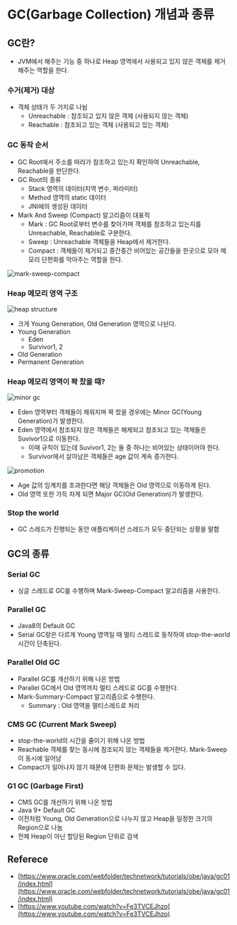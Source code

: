 # GC(Garbage Collection) 개념과 종류

## GC란?

- JVM에서 해주는 기능 중 하나로 Heap 영역에서 사용되고 있지 않은 객체를 제거해주는 역할을 한다.

### 수거(제거) 대상

- 객체 상태가 두 가지로 나뉨
    - Unreachable : 참조되고 있지 않은 객체 (사용되지 않는 객체)
    - Reachable :  참조되고 있는 객체 (사용되고 있는 객체)

### GC 동작 순서

- GC Root에서 주소를 따라가 참조하고 있는지 확인하여 Unreachable, Reachable을 판단한다.
- GC Root의 종류
    - Stack 영역의 데이터(지역 변수, 파라미터)
    - Method 영역의 static 데이터
    - JNI에의 생성된 데이터
- Mark And Sweep (Compact) 알고리즘이 대표적
    - Mark : GC Root로부터 변수를 찾아가며 객체를 참조하고 있는지를 Unreachable, Reachable로 구분한다.
    - Sweep : Unreachable 객체들을 Heap에서 제거한다.
    - Compact : 객체들이 제거되고 중간중간 비어있는 공간들을 한곳으로 모아 메모리 단편화를 막아주는 역할을 한다.

![mark-sweep-compact](https://user-images.githubusercontent.com/50051656/180222888-37d5b1a3-1d37-40a4-b596-6a926c1908c2.png)

### Heap 메모리 영역 구조

![heap structure](https://user-images.githubusercontent.com/50051656/180223296-20b104ce-4aa8-4160-8579-8b45577f45b6.png)

- 크게 Young Generation, Old Generation 영역으로 나뉜다.
- Young Generation
    - Eden
    - Survivor1, 2
- Old Generation
- Permanent Generation

### Heap 메모리 영역이 꽉 찼을 때?

![minor gc](https://user-images.githubusercontent.com/50051656/180224476-8bcf66f0-135a-4cb8-a027-216ff9eabdd5.png)

- Eden 영역부터 객체들이 채워지며 꽉 찼을 경우에는 Minor GC(Young Generation)가 발생한다.
- Eden 영역에서 참조되지 않은 객체들은 해제되고 참조되고 있는 객체들은 Suvivor1으로 이동한다.
    - 이때 규칙이 있는데 Suvivor1, 2는 둘 중 하나는 비어있는 상태이어야 한다.
    - Survivor에서 살아남은 객체들은 age 값이 계속 증가한다.

![promotion](https://user-images.githubusercontent.com/50051656/180224844-696fe47e-f94b-4816-ba76-4f5aa8a09435.png)

- Age 값의 임계치를 초과한다면 해당 객체들은 Old 영역으로 이동하게 된다.
- Old 영역 또한 가득 차게 되면 Major GC(Old Generation)가 발생한다.

### Stop the world

- GC 스레드가 진행되는 동안 애플리케이션 스레드가 모두 중단되는 상황을 말함

## GC의 종류

### Serial GC

- 싱글 스레드로 GC를 수행하며 Mark-Sweep-Compact 알고리즘을 사용한다.

### Parallel GC

- Java8의 Default GC
- Serial GC랑은 다르게 Young 영역일 때 멀티 스레드로 동작하여 stop-the-world 시간이 단축된다.

### Parallel Old GC

- Parallel GC를 개선하기 위해 나온 방법
- Parallel GC에서 Old 영역까지 멀티 스레드로 GC를 수행한다.
- Mark-Summary-Compact 알고리즘으로 수행한다.
    - Summary : Old 영역을 멀티스레드로 처리

### CMS GC (Current Mark Sweep)

- stop-the-world의 시간을 줄이기 위해 나온 방법
- Reachable 객체를 찾는 동시에 참조되지 않는 객체들을 제거한다. Mark-Sweep이 동시에 일어남
- Compact가 일어나지 않기 때문에 단편화 문제는 발생할 수 있다.

### G1 GC (Garbage First)

- CMS GC를 개선하기 위해 나온 방법
- Java 9+ Default GC
- 이전처럼 Young, Old Generation으로 나누지 않고 Heap을 일정한 크기의 Region으로 나눔
- 전체 Heap이 아닌 할당된 Region 단위로 검색

## Referece

- [https://www.oracle.com/webfolder/technetwork/tutorials/obe/java/gc01/index.html](https://www.oracle.com/webfolder/technetwork/tutorials/obe/java/gc01/index.html)
- [https://www.youtube.com/watch?v=Fe3TVCEJhzo](https://www.youtube.com/watch?v=Fe3TVCEJhzo)